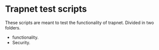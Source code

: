 # Trapnet test scripts

These scripts are meant to test the functionality of trapnet. Divided in two  folders.
- functionality.
- Security.